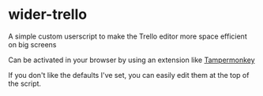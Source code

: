 # wider-trello
A simple custom userscript to make the Trello editor more space efficient on big screens

Can be activated in your browser by using an extension like [Tampermonkey](https://www.tampermonkey.net/)

If you don't like the defaults I've set, you can easily edit them at the top of the script.
